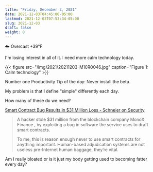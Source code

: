 ```yaml
---
title: "Friday, December 3, 2021"
date: 2021-12-03T04:45:00-05:00
lastmod: 2021-12-03T07:53:34-05:00
slug: 2021-12-03
draft: false
weight: 0
---
```


☁️ Overcast +39°F

I'm losing interest in all of it. I need more calm technology today.

{{< figure src="/img/2021/20211203-M10R0046.jpg" caption="Figure 1: Calm technology" >}}

Number one Productivity Tip of the day: Never install the beta.

My problem is that I define "simple" differently each day.

How many of these do we need?

[Smart Contract Bug Results in $31 Million Loss - Schneier on Security](https://www.schneier.com/blog/archives/2021/12/smart-contract-bug-results-in-31-million-loss.html)

> A hacker stole $31 million from the blockchain company MonoX Finance , by exploiting a bug in software the service uses to draft smart contracts.
>
> To me, this is reason enough never to use smart contracts for anything important. Human-based adjudication systems are not useless pre-Internet human baggage, they’re vital.

Am I really bloated or is it just my body getting used to becoming fatter every day?

[//]: # "Exported with love from a post written in Org mode"
[//]: # "- https://github.com/kaushalmodi/ox-hugo"
